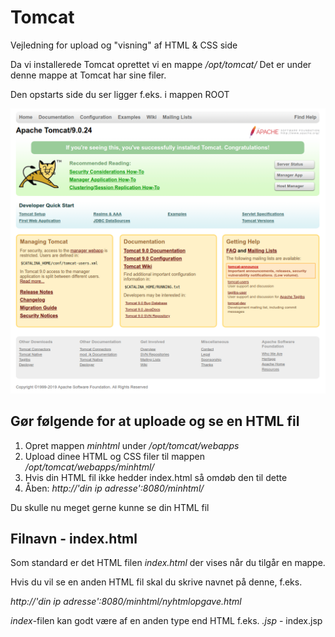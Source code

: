 # Tomcat
Vejledning for upload og "visning" af HTML & CSS side

Da vi installerede Tomcat oprettet vi en mappe */opt/tomcat/*
Det er under denne mappe at Tomcat har sine filer.

Den opstarts side du ser ligger f.eks. i mappen ROOT

![opstart](./image/opstart.png)

## Gør følgende for at uploade og se en HTML fil

1. Opret mappen *minhtml* under */opt/tomcat/webapps*
2. Upload dinee HTML og CSS filer til mappen */opt/tomcat/webapps/minhtml/*
3. Hvis din HTML fil ikke hedder index.html så omdøb den til dette
4. Åben: *http://'din ip adresse':8080/minhtml/*

Du skulle nu meget gerne kunne se din HTML fil

## Filnavn - index.html
Som standard er det HTML filen *index.html* der vises når du tilgår en mappe. 

Hvis du vil se en anden HTML fil skal du skrive navnet på denne, f.eks.

*http://'din ip adresse':8080/minhtml/nyhtmlopgave.html*

*index*-filen kan godt være af en anden type end HTML f.eks. *.jsp* - index.jsp
